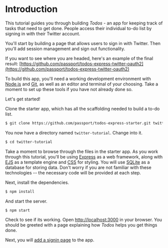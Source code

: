 # Introduction

This tutorial guides you through building _Todos_ - an app for keeping track of
tasks that need to get done.  People access their individual to-do list by
signing in with their Twitter account.

You'll start by building a page that allows users to sign in with Twitter.
Then you'll add session management and sign out functionality.

If you want to see where you are headed, here's an example of the final result:
[https://github.com/passport/todos-express-twitter-oauth2](https://github.com/passport/todos-express-twitter-oauth2)

To build this app, you'll need a working development environment with [Node.js](https://nodejs.org/)
and [Git](https://git-scm.com/), as well as an editor and terminal of your
choosing.  Take a moment to set up these tools if you have not already done so.

Let's get started!

Clone the starter app, which has all the scaffolding needed to build a to-do
list.

```sh
$ git clone https://github.com/passport/todos-express-starter.git twitter-tutorial
```

You now have a directory named `twitter-tutorial`.  Change into it.

```sh
$ cd twitter-tutorial
```

Take a moment to browse through the files in the starter app.  As you work
through this tutorial, you'll be using [Express](https://expressjs.com/) as a
web framework, along with [EJS](https://ejs.co/) as a template engine and [CSS](https://developer.mozilla.org/en-US/docs/Web/CSS)
for styling.  You will use [SQLite](https://www.sqlite.org/) as a database for
storing data.  Don't worry if you are not familiar with these technologies --
the necessary code will be provided at each step.

Next, install the dependencies.

```sh
$ npm install
```

And start the server.

```
$ npm start
```

Check to see if its working.  Open [http://localhost:3000](http://localhost:3000/)
in your browser.  You should be greeted with a page explaining how _Todos_ helps
you get things done.

Next, you will [add a signin page](prompt/) to the app.
